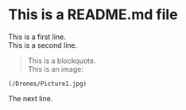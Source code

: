 # This is a README.md file

This is a first line.  
This is a second line.  
> This is a blockquote.  
This is an image:  

    (/Drones/Picture1.jpg)  
  
The next line.    
